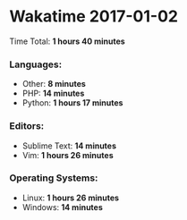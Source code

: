 # Wakatime 2017-01-02

Time Total: **1 hours 40 minutes**

### Languages:
- Other: **8 minutes** 
- PHP: **14 minutes** 
- Python: **1 hours 17 minutes** 

### Editors:
- Sublime Text: **14 minutes** 
- Vim: **1 hours 26 minutes** 

### Operating Systems:
- Linux: **1 hours 26 minutes** 
- Windows: **14 minutes** 

